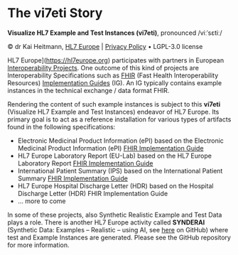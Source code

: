 # The vi7eti Story

**Visualize HL7 Example and Test Instances (vi7eti)**, pronounced /viːˈsɛtiː/

© dr Kai Heitmann, [HL7 Europe](https://hl7europe.org) | [Privacy Policy](https://hl7europe.eu/privacy-policy-for-hl7-europe/) • LGPL-3.0 license

HL7 Europe](https://hl7europe.org) participates with partners in European [Interoperability Projects](https://hl7europe.org/projects-initiatives/). One outcome of this kind of projects are Interoperability Specifications such as [FHIR](http://hl7.org/fhir/) (Fast Health Interoperability Resources) [Implementation Guides](https://hl7europe.org/standards/#igs) (IG). An IG typically contains example instances in the technical exchange / data format FHIR.

Rendering the content of such example instances is subject to this **vi7eti** (Visualize HL7 Example and Test Instances) endeavor of HL7 Europe. Its primary goal is to act as a reference installation for various types of artifacts found in the following specifications:

- Electronic Medicinal Product Information (ePI) based on the Electronic Medicinal Product Information (ePI) [FHIR Implementation Guide](https://build.fhir.org/ig/HL7/emedicinal-product-info/)
- HL7 Europe Laboratory Report (EU-Lab) based on the HL7 Europe Laboratory Report [FHIR Implementation Guide](https://build.fhir.org/ig/hl7-eu/laboratory/)
- International Patient Summary (IPS) based on the International Patient Summary [FHIR Implementation Guide](https://build.fhir.org/ig/HL7/fhir-ips/)
- HL7 Europe Hospital Discharge Letter (HDR) based on the Hospital Discharge Letter (HDR) FHIR Implementation Guide
- ... more to come

In some of these projects, also Synthetic Realistic Example and Test Data plays a role. There is another HL7 Europe activity called **SYNDERAI** (Synthetic Data: Examples – Realistic – using AI, see [here](https://github.com/hl7-eu/SYNDERAI) on GitHub) where test and Example Instances are generated. Please see the GitHub repository for  more information.
